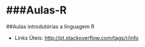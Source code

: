 ###Aulas-R
=======

##Aulas introdutórias a linguagem R

* Links Úteis:
http://pt.stackoverflow.com/tags/r/info